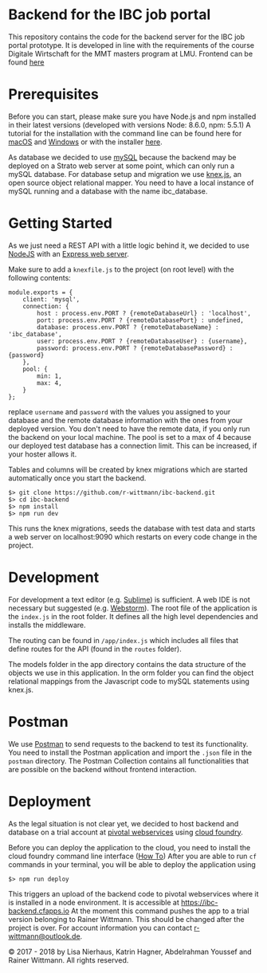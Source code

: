 # Backend for the IBC job portal

This repository contains the code for the backend server for the IBC job portal prototype. It is developed in line with the requirements of the course Digitale Wirtschaft for the MMT masters program at LMU.
Frontend can be found [here](https://github.com/r-wittmann/ibc-portal-frontend)

# Prerequisites

Before you can start, please make sure you have Node.js and npm installed in their latest versions (developed with versions Node: 8.6.0, npm: 5.5.1)
A tutorial for the installation with the command line can be found here for [macOS](http://blog.teamtreehouse.com/install-node-js-npm-mac) and [Windows](http://blog.teamtreehouse.com/install-node-js-npm-windows)
or with the installer [here](https://nodejs.org/en/).

As database we decided to use [mySQL](https://www.mysql.com/) because the backend may be deployed on a Strato web server at some point, which can only run a mySQL database.
For database setup and migration we use [knex.js](http://knexjs.org/), an open source object relational mapper.
You need to have a local instance of mySQL running and a database with the name ibc_database.

# Getting Started

As we just need a REST API with a little logic behind it, we decided to use [NodeJS](https://nodejs.org) with an [Express web server](https://expressjs.com/).

Make sure to add a ```knexfile.js``` to the project (on root level) with the following contents:

    module.exports = {
        client: 'mysql',
        connection: {
            host : process.env.PORT ? {remoteDatabaseUrl} : 'localhost',
            port: process.env.PORT ? {remoteDatabasePort} : undefined,
            database: process.env.PORT ? {remoteDatabaseName} : 'ibc_database',
            user: process.env.PORT ? {remoteDatabaseUser} : {username},
            password: process.env.PORT ? {remoteDatabasePassword} : {password}
        },
        pool: {
            min: 1,
            max: 4,
        }
    };

replace ```username``` and ```password``` with the values you assigned to your database and the remote database information with the ones from your deployed version.
You don't need to have the remote data, if you only run the backend on your local machine.
The pool is set to a max of 4 because our deployed test database has a connection limit. This can be increased, if your hoster allows it.

Tables and columns will be created by knex migrations which are started automatically once you start the backend.

    $> git clone https://github.com/r-wittmann/ibc-backend.git
    $> cd ibc-backend
    $> npm install
    $> npm run dev

This runs the knex migrations, seeds the database with test data and starts a web server on localhost:9090 which restarts on every code change in the project.

# Development

For development a text editor (e.g. [Sublime](https://www.sublimetext.com/)) is sufficient. A web IDE is not necessary but suggested (e.g. [Webstorm](https://www.jetbrains.com/webstorm/)).
The root file of the application is the ```index.js``` in the root folder. It defines all the high level dependencies and installs the middleware.

The routing can be found in ```/app/index.js``` which includes all files that define routes for the API (found in the ```routes``` folder).

The models folder in the app directory contains the data structure of the objects we use in this application.
In the orm folder you can find the object relational mappings from the Javascript code to mySQL statements using knex.js.

# Postman

We use [Postman](https://www.getpostman.com/) to send requests to the backend to test its functionality. You need to install the Postman application and import the ```.json``` file
in the ```postman``` directory. The Postman Collection contains all functionalities that are possible on the backend without
frontend interaction.

# Deployment

As the legal situation is not clear yet, we decided to host backend and database on a trial account at [pivotal webservices](http://run.pivotal.io/) using [cloud foundry](https://www.cloudfoundry.org/).

Before you can deploy the application to the cloud, you need to install the cloud foundry command line interface ([How To](http://docs.cloudfoundry.org/cf-cli/install-go-cli.html))
After you are able to run ```cf``` commands in your terminal, you will be able to deploy the application using

    $> npm run deploy

This triggers an upload of the backend code to pivotal webservices where it is installed in a node environment.
It is accessible at https://ibc-backend.cfapps.io
At the moment this command pushes the app to a trial version belonging to Rainer Wittmann. This should be changed after the project is over.
For account information you can contact r-wittmann@outlook.de.

&copy; 2017 - 2018 by Lisa Nierhaus, Katrin Hagner, Abdelrahman Youssef and Rainer Wittmann. All rights reserved.
